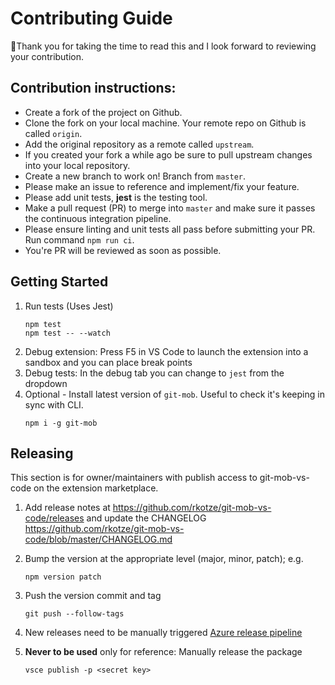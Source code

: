 # Contributing Guide

👋Thank you for taking the time to read this and I look forward to reviewing your contribution.

## Contribution instructions:

- Create a fork of the project on Github.
- Clone the fork on your local machine. Your remote repo on Github is called `origin`.
- Add the original repository as a remote called `upstream`.
- If you created your fork a while ago be sure to pull upstream changes into your local repository.
- Create a new branch to work on! Branch from `master`.
- Please make an issue to reference and implement/fix your feature.
- Please add unit tests, **jest** is the testing tool.
- Make a pull request (PR) to merge into `master` and make sure it passes the continuous integration pipeline.
- Please ensure linting and unit tests all pass before submitting your PR. Run command `npm run ci`.
- You're PR will be reviewed as soon as possible.


## Getting Started

1. Run tests (Uses Jest)
   ```
   npm test
   npm test -- --watch
   ```
1. Debug extension:
   Press F5 in VS Code to launch the extension into a sandbox and you can place break points
1. Debug tests: In the debug tab you can change to `jest` from the dropdown
1. Optional - Install latest version of `git-mob`. Useful to check it's keeping in sync with CLI.
   ```
   npm i -g git-mob
   ```

## Releasing

This section is for owner/maintainers with publish access to git-mob-vs-code on the extension marketplace.

1. Add release notes at https://github.com/rkotze/git-mob-vs-code/releases and update the CHANGELOG https://github.com/rkotze/git-mob-vs-code/blob/master/CHANGELOG.md
1. Bump the version at the appropriate level (major, minor, patch); e.g.
   ```
   npm version patch
   ```
1. Push the version commit and tag
   ```
   git push --follow-tags
   ```
1. New releases need to be manually triggered
   [Azure release pipeline](https://dev.azure.com/TinkerTaylor/VS%20code%20extensions/_release?view=all&_a=releases&definitionId=1)

1. **Never to be used** only for reference: Manually release the package
   ```
   vsce publish -p <secret key>
   ```
